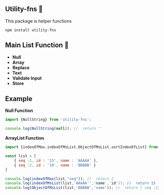 
## Utility-fns 📝  
This package is helper functions
```
npm install utility-fns
```

## Main List Function 🚀  
- **Null** 
- **Array**
- **Replace** 
- **Text**
- **Validate Input**
- **Store**

## Example 
**Null Function**
```js
import {NullString} from 'utility-fns';

console.log(NullString(null)); //  return ''

```

**ArrayList Function**
```js
import {indexOfMax,indexOfMsList,ObjectOfMsList,sortIndexOfList} from 'utility-fns';

const list = [
    { seq :1, id : '15', name : 'AAAAA' },
    { seq :2, id : '10', name : 'BBBBB' }
]

console.log(indexOfMax(list,"seq")); //  return 2
console.log(indexOfMsList(list,'AAAAA'','name','id')); //  return 15
console.log(ObjectOfMsList(list,'BBBBB','name')); //  return { seq :2, id : '10', name : 'BBBBB' }

```
